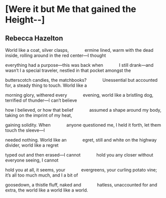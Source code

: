 # [Were it but Me that gained the Height--]
## Rebecca Hazelton
World like a coat, silver clasps,
            ermine lined, warm with the dead inside,
rolling around in the red center—I thought

everything had a purpose—this was back when
            I still drank—and wasn’t I a special
traveler, nestled in that pocket amongst the

butterscotch candies, the matchbooks?
            Unessential but accounted for, a steady
thing to touch. World like a

morning glory, withered every
            evening, world like a bristling dog,
terrified of thunder—I can’t believe

how I believed, or how that belief
            assumed a shape around my body,
taking on the imprint of my heat,

gaining solidity. When
            anyone questioned me, I held
it forth, let them touch the sleeve—I

needed nothing. World like an
            egret, still and white on the highway
divider, world like a regret

typed out and then erased—I cannot
            hold you any closer without
everyone seeing, I cannot

hold you at all, it seems, your
            evergreens, your curling potato vine;
it’s all too much much, and I a bit of

goosedown, a thistle fluff, naked and
            hatless, unaccounted for and extra,
the world like a world like a world.